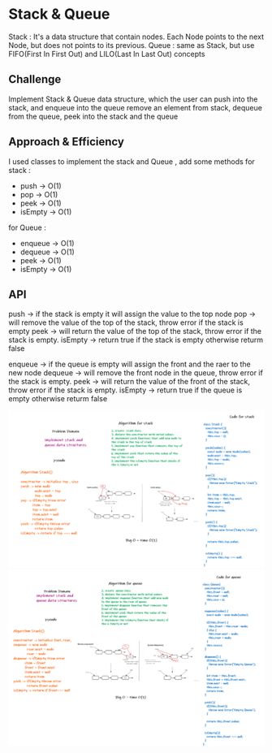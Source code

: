 # Stack & Queue

Stack : It's a data structure that contain nodes. Each Node points to the next Node, but does not points to its previous.
Queue : same as Stack, but use FIFO(First In First Out) and LILO(Last In Last Out) concepts

## Challenge

Implement Stack & Queue data structure, which the user can push into the stack, and enqueue into the queue
remove an element from stack, dequeue from the queue, peek into the stack and the queue

## Approach & Efficiency
<!-- What approach did you take? Why? What is the Big O space/time for this approach? -->
I used classes to implement the stack and Queue , add some methods
for stack :

- push -> O(1)
- pop -> O(1)
- peek -> O(1)
- isEmpty -> O(1)

for Queue :

- enqueue -> O(1)
- dequeue -> O(1)
- peek -> O(1)
- isEmpty -> O(1)

## API
<!-- Description of each method publicly available to your Linked List -->
push -> if the stack is empty it will assign the value to the top node
pop -> will remove the value of the top of the stack, throw error if the stack is empty
peek -> will return the value of the top of the stack, throw error if the stack is empty.
isEmpty -> return true if the stack is empty otherwise returm false

enqueue -> if the queue is empty will assign the front and the raer to the new node
dequeue -> will remove the front node in the queue, throw error if the stack is empty.
peek -> will return the value of the front of the stack, throw error if the stack is empty.
isEmpty -> return true if the queue is empty otherwise returm false

![WhiteBoard](../../assets/stack-white.png)
![queue](../../assets/queue-white.png)
